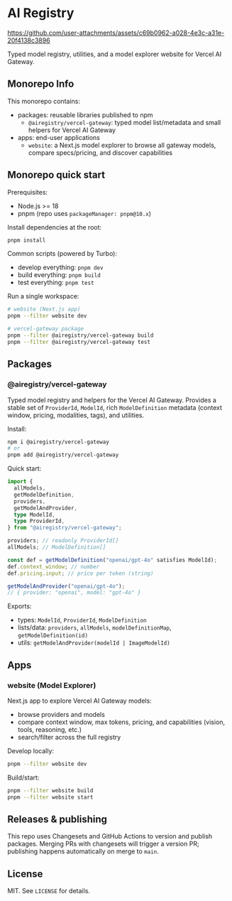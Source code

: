 # AI Registry

https://github.com/user-attachments/assets/c69b0962-a028-4e3c-a31e-20f4138c3896

Typed model registry, utilities, and a model explorer website for Vercel AI Gateway.

## Monorepo Info

This monorepo contains:

- packages: reusable libraries published to npm
  - `@airegistry/vercel-gateway`: typed model list/metadata and small helpers for Vercel AI Gateway
- apps: end-user applications
  - `website`: a Next.js model explorer to browse all gateway models, compare specs/pricing, and discover capabilities

## Monorepo quick start

Prerequisites:

- Node.js >= 18
- pnpm (repo uses `packageManager: pnpm@10.x`)

Install dependencies at the root:

```bash
pnpm install
```

Common scripts (powered by Turbo):

- develop everything: `pnpm dev`
- build everything: `pnpm build`
- test everything: `pnpm test`

Run a single workspace:

```bash
# website (Next.js app)
pnpm --filter website dev

# vercel-gateway package
pnpm --filter @airegistry/vercel-gateway build
pnpm --filter @airegistry/vercel-gateway test
```

## Packages

### @airegistry/vercel-gateway

Typed model registry and helpers for the Vercel AI Gateway. Provides a stable set of `ProviderId`, `ModelId`, rich `ModelDefinition` metadata (context window, pricing, modalities, tags), and utilities.

Install:

```bash
npm i @airegistry/vercel-gateway
# or
pnpm add @airegistry/vercel-gateway
```

Quick start:

```ts
import {
  allModels,
  getModelDefinition,
  providers,
  getModelAndProvider,
  type ModelId,
  type ProviderId,
} from "@airegistry/vercel-gateway";

providers; // readonly ProviderId[]
allModels; // ModelDefinition[]

const def = getModelDefinition("openai/gpt-4o" satisfies ModelId);
def.context_window; // number
def.pricing.input; // price per token (string)

getModelAndProvider("openai/gpt-4o");
// { provider: "openai", model: "gpt-4o" }
```

Exports:

- types: `ModelId`, `ProviderId`, `ModelDefinition`
- lists/data: `providers`, `allModels`, `modelDefinitionMap`, `getModelDefinition(id)`
- utils: `getModelAndProvider(modelId | ImageModelId)`

## Apps

### website (Model Explorer)

Next.js app to explore Vercel AI Gateway models:

- browse providers and models
- compare context window, max tokens, pricing, and capabilities (vision, tools, reasoning, etc.)
- search/filter across the full registry

Develop locally:

```bash
pnpm --filter website dev
```

Build/start:

```bash
pnpm --filter website build
pnpm --filter website start
```

## Releases & publishing

This repo uses Changesets and GitHub Actions to version and publish packages. Merging PRs with changesets will trigger a version PR; publishing happens automatically on merge to `main`.

## License

MIT. See `LICENSE` for details.
